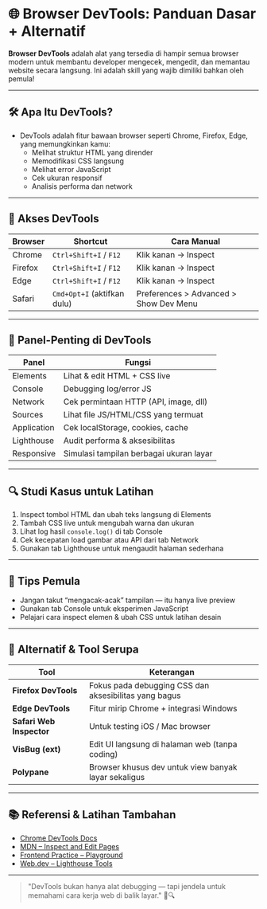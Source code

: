# 🌐 Browser DevTools: Panduan Dasar + Alternatif

**Browser DevTools** adalah alat yang tersedia di hampir semua browser modern untuk membantu developer mengecek, mengedit, dan memantau website secara langsung. Ini adalah skill yang wajib dimiliki bahkan oleh pemula!

---

## 🛠 Apa Itu DevTools?
- DevTools adalah fitur bawaan browser seperti Chrome, Firefox, Edge, yang memungkinkan kamu:
  - Melihat struktur HTML yang dirender
  - Memodifikasi CSS langsung
  - Melihat error JavaScript
  - Cek ukuran responsif
  - Analisis performa dan network

---

## 🧪 Akses DevTools

| Browser    | Shortcut                  | Cara Manual                            |
|------------|---------------------------|----------------------------------------|
| Chrome     | `Ctrl+Shift+I` / `F12`    | Klik kanan → Inspect                   |
| Firefox    | `Ctrl+Shift+I` / `F12`    | Klik kanan → Inspect                   |
| Edge       | `Ctrl+Shift+I` / `F12`    | Klik kanan → Inspect                   |
| Safari     | `Cmd+Opt+I` (aktifkan dulu)| Preferences > Advanced > Show Dev Menu |

---

## 🧭 Panel-Penting di DevTools

| Panel        | Fungsi                                                         |
|--------------|----------------------------------------------------------------|
| Elements     | Lihat & edit HTML + CSS live                                   |
| Console      | Debugging log/error JS                                         |
| Network      | Cek permintaan HTTP (API, image, dll)                          |
| Sources      | Lihat file JS/HTML/CSS yang termuat                            |
| Application  | Cek localStorage, cookies, cache                               |
| Lighthouse   | Audit performa & aksesibilitas                                 |
| Responsive   | Simulasi tampilan berbagai ukuran layar                        |

---

## 🔍 Studi Kasus untuk Latihan

1. Inspect tombol HTML dan ubah teks langsung di Elements
2. Tambah CSS live untuk mengubah warna dan ukuran
3. Lihat log hasil `console.log()` di tab Console
4. Cek kecepatan load gambar atau API dari tab Network
5. Gunakan tab Lighthouse untuk mengaudit halaman sederhana

---

## 🌈 Tips Pemula
- Jangan takut “mengacak-acak” tampilan — itu hanya live preview
- Gunakan tab Console untuk eksperimen JavaScript
- Pelajari cara inspect elemen & ubah CSS untuk latihan desain

---

## 🔁 Alternatif & Tool Serupa

| Tool               | Keterangan                                                  |
|--------------------|-------------------------------------------------------------|
| **Firefox DevTools** | Fokus pada debugging CSS dan aksesibilitas yang bagus     |
| **Edge DevTools**   | Fitur mirip Chrome + integrasi Windows                     |
| **Safari Web Inspector** | Untuk testing iOS / Mac browser                      |
| **VisBug (ext)**     | Edit UI langsung di halaman web (tanpa coding)            |
| **Polypane**         | Browser khusus dev untuk view banyak layar sekaligus       |

---

## 📚 Referensi & Latihan Tambahan
- [Chrome DevTools Docs](https://developer.chrome.com/docs/devtools/)
- [MDN – Inspect and Edit Pages](https://developer.mozilla.org/en-US/docs/Tools)
- [Frontend Practice – Playground](https://www.frontendpractice.com/)
- [Web.dev – Lighthouse Tools](https://web.dev/measure/)

---

> "DevTools bukan hanya alat debugging — tapi jendela untuk memahami cara kerja web di balik layar." 🧪🔍

